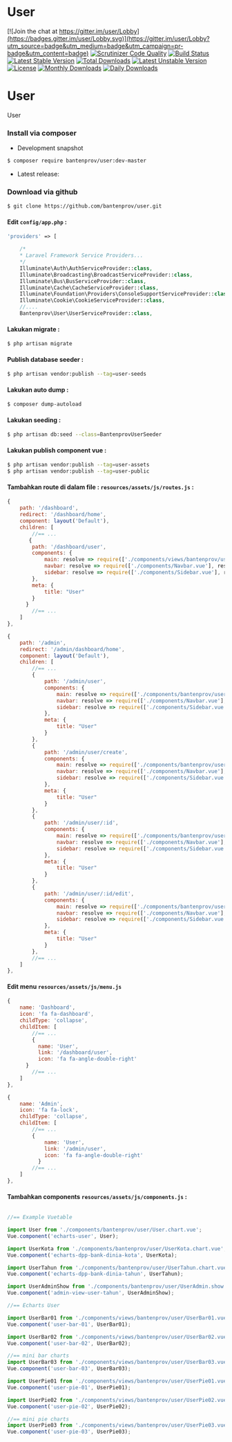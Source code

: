 # User

[![Join the chat at https://gitter.im/user/Lobby](https://badges.gitter.im/user/Lobby.svg)](https://gitter.im/user/Lobby?utm_source=badge&utm_medium=badge&utm_campaign=pr-badge&utm_content=badge)
[![Scrutinizer Code Quality](https://scrutinizer-ci.com/g/bantenprov/vue-user/badges/quality-score.png?b=master)](https://scrutinizer-ci.com/g/bantenprov/vue-user/?branch=master)
[![Build Status](https://scrutinizer-ci.com/g/bantenprov/vue-user/badges/build.png?b=master)](https://scrutinizer-ci.com/g/bantenprov/vue-user/build-status/master)
[![Latest Stable Version](https://poser.pugx.org/bantenprov/user/v/stable)](https://packagist.org/packages/bantenprov/user)
[![Total Downloads](https://poser.pugx.org/bantenprov/user/downloads)](https://packagist.org/packages/bantenprov/user)
[![Latest Unstable Version](https://poser.pugx.org/bantenprov/user/v/unstable)](https://packagist.org/packages/bantenprov/user)
[![License](https://poser.pugx.org/bantenprov/user/license)](https://packagist.org/packages/bantenprov/user)
[![Monthly Downloads](https://poser.pugx.org/bantenprov/user/d/monthly)](https://packagist.org/packages/bantenprov/user)
[![Daily Downloads](https://poser.pugx.org/bantenprov/user/d/daily)](https://packagist.org/packages/bantenprov/user)


# User
User

### Install via composer

- Development snapshot

```bash
$ composer require bantenprov/user:dev-master
```

- Latest release:

### Download via github

```bash
$ git clone https://github.com/bantenprov/user.git
```

#### Edit `config/app.php` :

```php
'providers' => [

    /*
    * Laravel Framework Service Providers...
    */
    Illuminate\Auth\AuthServiceProvider::class,
    Illuminate\Broadcasting\BroadcastServiceProvider::class,
    Illuminate\Bus\BusServiceProvider::class,
    Illuminate\Cache\CacheServiceProvider::class,
    Illuminate\Foundation\Providers\ConsoleSupportServiceProvider::class,
    Illuminate\Cookie\CookieServiceProvider::class,
    //....
    Bantenprov\User\UserServiceProvider::class,
```

#### Lakukan migrate :

```bash
$ php artisan migrate
```

#### Publish database seeder :

```bash
$ php artisan vendor:publish --tag=user-seeds

```

#### Lakukan auto dump :

```bash
$ composer dump-autoload
```

#### Lakukan seeding :

```bash
$ php artisan db:seed --class=BantenprovUserSeeder
```

#### Lakukan publish component vue :

```bash
$ php artisan vendor:publish --tag=user-assets
$ php artisan vendor:publish --tag=user-public
```
#### Tambahkan route di dalam file : `resources/assets/js/routes.js` :

```javascript
{
    path: '/dashboard',
    redirect: '/dashboard/home',
    component: layout('Default'),
    children: [
        //== ...
       {
        path: '/dashboard/user',
        components: {
            main: resolve => require(['./components/views/bantenprov/user/DashboardUser.vue'], resolve),
            navbar: resolve => require(['./components/Navbar.vue'], resolve),
            sidebar: resolve => require(['./components/Sidebar.vue'], resolve)
        },
        meta: {
            title: "User"
        }
      }
        //== ...
    ]
},
```

```javascript
{
    path: '/admin',
    redirect: '/admin/dashboard/home',
    component: layout('Default'),
    children: [
        //== ...
        {
            path: '/admin/user',
            components: {
                main: resolve => require(['./components/bantenprov/user/User.index.vue'], resolve),
                navbar: resolve => require(['./components/Navbar.vue'], resolve),
                sidebar: resolve => require(['./components/Sidebar.vue'], resolve)
            },
            meta: {
                title: "User"
            }
        },
        {
            path: '/admin/user/create',
            components: {
                main: resolve => require(['./components/bantenprov/user/User.add.vue'], resolve),
                navbar: resolve => require(['./components/Navbar.vue'], resolve),
                sidebar: resolve => require(['./components/Sidebar.vue'], resolve)
            },
            meta: {
                title: "User"
            }
        },
        {
            path: '/admin/user/:id',
            components: {
                main: resolve => require(['./components/bantenprov/user/User.show.vue'], resolve),
                navbar: resolve => require(['./components/Navbar.vue'], resolve),
                sidebar: resolve => require(['./components/Sidebar.vue'], resolve)
            },
            meta: {
                title: "User"
            }
        },
        {
            path: '/admin/user/:id/edit',
            components: {
                main: resolve => require(['./components/bantenprov/user/User.edit.vue'], resolve),
                navbar: resolve => require(['./components/Navbar.vue'], resolve),
                sidebar: resolve => require(['./components/Sidebar.vue'], resolve)
            },
            meta: {
                title: "User"
            }
        },
        //== ...
    ]
},
```
#### Edit menu `resources/assets/js/menu.js`

```javascript
{
    name: 'Dashboard',
    icon: 'fa fa-dashboard',
    childType: 'collapse',
    childItem: [
        //== ...
        {
          name: 'User',
          link: '/dashboard/user',
          icon: 'fa fa-angle-double-right'
      }
        //== ...
    ]
},
```

```javascript
{
    name: 'Admin',
    icon: 'fa fa-lock',
    childType: 'collapse',
    childItem: [
        //== ...
        {
            name: 'User',
            link: '/admin/user',
            icon: 'fa fa-angle-double-right'
          }
        //== ...
    ]
},
```

#### Tambahkan components `resources/assets/js/components.js` :

```javascript

//== Example Vuetable

import User from './components/bantenprov/user/User.chart.vue';
Vue.component('echarts-user', User);

import UserKota from './components/bantenprov/user/UserKota.chart.vue';
Vue.component('echarts-dpp-bank-dinia-kota', UserKota);

import UserTahun from './components/bantenprov/user/UserTahun.chart.vue';
Vue.component('echarts-dpp-bank-dinia-tahun', UserTahun);

import UserAdminShow from './components/bantenprov/user/UserAdmin.show.vue';
Vue.component('admin-view-user-tahun', UserAdminShow);

//== Echarts User

import UserBar01 from './components/views/bantenprov/user/UserBar01.vue';
Vue.component('user-bar-01', UserBar01);

import UserBar02 from './components/views/bantenprov/user/UserBar02.vue';
Vue.component('user-bar-02', UserBar02);

//== mini bar charts
import UserBar03 from './components/views/bantenprov/user/UserBar03.vue';
Vue.component('user-bar-03', UserBar03);

import UserPie01 from './components/views/bantenprov/user/UserPie01.vue';
Vue.component('user-pie-01', UserPie01);

import UserPie02 from './components/views/bantenprov/user/UserPie02.vue';
Vue.component('user-pie-02', UserPie02);

//== mini pie charts
import UserPie03 from './components/views/bantenprov/user/UserPie03.vue';
Vue.component('user-pie-03', UserPie03);
